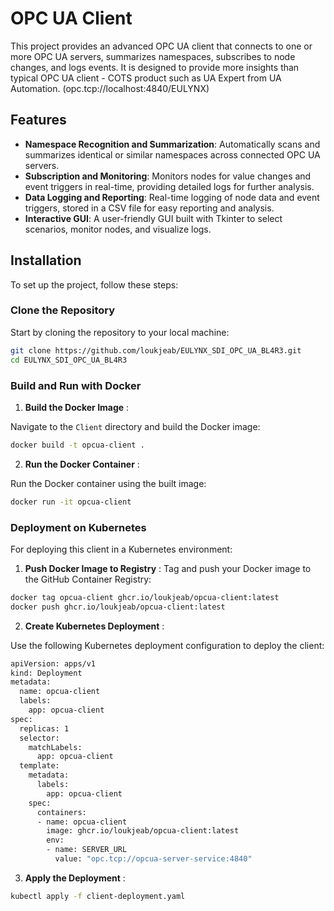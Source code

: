 
# OPC UA Client

This project provides an advanced OPC UA client that connects to one or more OPC UA servers, summarizes namespaces, subscribes to node changes, and logs events. It is designed to provide more insights than typical OPC UA client - COTS product such as UA Expert from UA Automation. (opc.tcp://localhost:4840/EULYNX)

## Features

- **Namespace Recognition and Summarization**: Automatically scans and summarizes identical or similar namespaces across connected OPC UA servers.
- **Subscription and Monitoring**: Monitors nodes for value changes and event triggers in real-time, providing detailed logs for further analysis.
- **Data Logging and Reporting**: Real-time logging of node data and event triggers, stored in a CSV file for easy reporting and analysis.
- **Interactive GUI**: A user-friendly GUI built with Tkinter to select scenarios, monitor nodes, and visualize logs.

## Installation

To set up the project, follow these steps:

### Clone the Repository

Start by cloning the repository to your local machine:

```bash
git clone https://github.com/loukjeab/EULYNX_SDI_OPC_UA_BL4R3.git
cd EULYNX_SDI_OPC_UA_BL4R3
```


### Build and Run with Docker

1. **Build the Docker Image** :

Navigate to the `Client` directory and build the Docker image:

```bash
docker build -t opcua-client .
```

2.  **Run the Docker Container** :

Run the Docker container using the built image: 

```bash
docker run -it opcua-client
```


### Deployment on Kubernetes

For deploying this client in a Kubernetes environment:

1. **Push Docker Image to Registry** :
   Tag and push your Docker image to the GitHub Container Registry:

```bash
docker tag opcua-client ghcr.io/loukjeab/opcua-client:latest
docker push ghcr.io/loukjeab/opcua-client:latest
```

2. **Create Kubernetes Deployment** :

Use the following Kubernetes deployment configuration to deploy the client:

```bash
apiVersion: apps/v1
kind: Deployment
metadata:
  name: opcua-client
  labels:
    app: opcua-client
spec:
  replicas: 1
  selector:
    matchLabels:
      app: opcua-client
  template:
    metadata:
      labels:
        app: opcua-client
    spec:
      containers:
      - name: opcua-client
        image: ghcr.io/loukjeab/opcua-client:latest
        env:
        - name: SERVER_URL
          value: "opc.tcp://opcua-server-service:4840"
```

3. **Apply the Deployment** :

```bash
kubectl apply -f client-deployment.yaml
```

